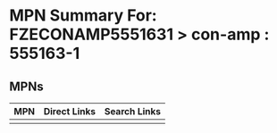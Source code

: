 



# MPN Summary For: FZECONAMP5551631 > con-amp : 555163-1

## MPNs
  

|MPN|Direct Links|Search Links|
| :--- | :--- | :--- |
||||
